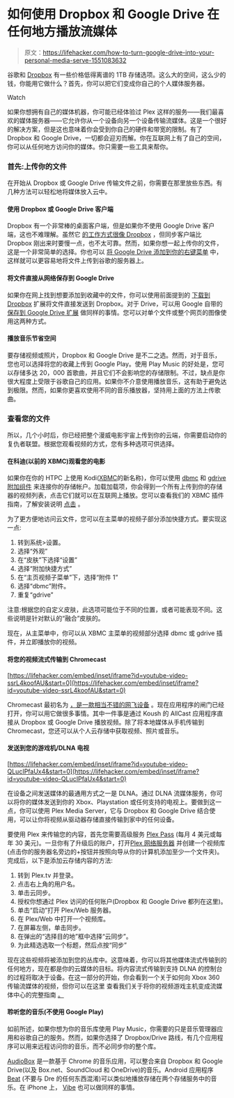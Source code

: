 # 如何使用 Dropbox 和 Google Drive 在任何地方播放流媒体

> 原文：<https://lifehacker.com/how-to-turn-google-drive-into-your-personal-media-serve-1551083632>

谷歌和 [Dropbox](https://lifehacker.com/dropbox-upgrades-pro-users-to-1tb-adds-remote-wipe-se-1627403731) 有一些价格低得离谱的 1TB 存储选项。这么大的空间，这么少的钱，你能用它做什么？首先，你可以把它们变成你自己的个人媒体服务器。

Watch

如果你想拥有自己的媒体机器，你可能已经体验过 Plex 这样的服务——我们最喜欢的媒体服务器——它允许你从一个设备向另一个设备传输流媒体。这是一个很好的解决方案，但是这也意味着你会受到你自己的硬件和带宽的限制。有了 Dropbox 和 Google Drive，一切都会迎刃而解。你在互联网上有了自己的空间，你可以从任何地方访问你的媒体。你只需要一些工具来帮你。

### 首先:上传你的文件

在开始从 Dropbox 或 Google Drive 传输文件之前，你需要在那里放些东西。有几种方法可以轻松地将媒体放入云中。

#### 使用 Dropbox 或 Google Drive 客户端

Dropbox 有一个非常棒的桌面客户端，但是如果你不使用 Google Drive 客户端，这也不难理解。虽然它 [的工作方式很像 Dropbox](https://lifehacker.com/file-syncing-faceoff-dropbox-vs-google-drive-5904731) ，但同步客户端比 Dropbox 刚出来时要慢一点，也不太可靠。然而，如果你想一起上传你的文件，这是一个非常简单的选择。你也可以 [将 Google Drive 添加到你的右键菜单](http://lifehacker.com/send-files-to-dropbox-google-drive-and-more-from-wind-5905516) 中，这样就可以更容易地将文件上传到谷歌的服务器上。

#### 将文件直接从网络保存到 Google Drive

如果你在网上找到想要添加到收藏中的文件，你可以使用前面提到的 [下载到 Dropbox](https://chrome.google.com/webstore/detail/download-to-dropbox/mklccdhnpppcmbpbkaanmamjfmmefbnp?utm_source=chrome-ntp-icon) 扩展将文件直接发送到 Dropbox。对于 Drive，可以用 Google 自带的 [保存到 Google Drive 扩展](https://chrome.google.com/webstore/detail/save-to-google-drive/gmbmikajjgmnabiglmofipeabaddhgne?utm_source=chrome-ntp-icon) 做同样的事情。您可以对单个文件或整个网页的图像使用这两种方式。

#### 播放音乐节省空间

要存储视频或照片，Dropbox 和 Google Drive 是不二之选。然而，对于音乐，您也可以选择将您的收藏上传到 Google Play。使用 Play Music 的好处是，您可以存储多达 20，000 首歌曲，并且它们不会影响您的存储限制。不过，缺点是你很大程度上受限于谷歌自己的应用。如果你不介意使用播放音乐，这有助于避免达到极限。然而，如果你更喜欢使用不同的音乐播放器，坚持用上面的方法上传歌曲。

### 查看您的文件

所以，几个小时后，你已经把整个漫威电影宇宙上传到你的云端，你需要启动你的复仇者联盟。根据您观看视频的方式，您有多种选项可供选择。

#### 在科迪(以前的 XBMC)观看您的电影

如果你在你的 HTPC 上使用 Kodi([XBMC](https://lifehacker.com/xbmc-renames-and-rebrands-to-kodi-entertainment-center-1614575026)的新名称)，你可以使用 [dbmc](http://wiki.xbmc.org/index.php?title=Add-on:Dbmc_(Dropbox_add-on)) 和 [gdrive 附加组件](https://github.com/ddurdle/XBMC-gdrive) 来连接你的存储帐户。加载加载项，你会得到一个所有上传到你的存储器的视频列表，点击它们就可以在互联网上播放。您可以查看我们的 XBMC 插件指南，了解安装说明 [点击](http://lifehacker.com/power-up-your-xbmc-installation-with-these-awesome-add-5768174) 。

为了更方便地访问云文件，您可以在主菜单的视频子部分添加快捷方式。要实现这一点:

1.  转到系统>设置。
2.  选择“外观”
3.  在“皮肤”下选择“设置”
4.  选择“附加快捷方式”
5.  在“主页视频子菜单”下，选择“附件 1”
6.  选择“dbmc”附件。
7.  重复“gdrive”

注意:根据您的自定义皮肤，此选项可能位于不同的位置，或者可能表现不同。这些说明是针对默认的“融合”皮肤的。

现在，从主菜单中，你可以从 XBMC 主菜单的视频部分选择 dbmc 或 gdrive 插件，并立即播放你的视频。

#### 将您的视频流式传输到 Chromecast

 [https://lifehacker.com/embed/inset/iframe?id=youtube-video-ssrL4koofAU&start=0](https://lifehacker.com/embed/inset/iframe?id=youtube-video-ssrL4koofAU&start=0) 

Chromecast 最初名为 [，是一款相当不错的网飞设备](https://lifehacker.com/google-chromecast-does-it-deserve-a-place-in-your-livi-945082974) 。现在应用程序的闸门已经打开，你可以用它做很多事情。其中一件事是通过 Koush 的 AllCast 应用程序直接从 Dropbox 或 Google Drive 播放视频。除了将本地媒体从手机传输到 Chromecast，您还可以从个人云存储中获取视频、照片或音乐。

#### 发送到您的游戏机/DLNA 电视

 [https://lifehacker.com/embed/inset/iframe?id=youtube-video-QLucIPfaUx4&start=0](https://lifehacker.com/embed/inset/iframe?id=youtube-video-QLucIPfaUx4&start=0) 

在设备之间发送媒体的最通用方式之一是 DLNA。通过 DLNA 流媒体服务，你可以将你的媒体发送到你的 Xbox、Playstation 或任何支持的电视上。要做到这一点，你可以使用 Plex Media Server，它与 Dropbox 和 Google Drive 结合使用，可以让你将视频从驱动器存储直接传输到家中的任何设备。

要使用 Plex 来传输您的内容，首先您需要高级服务 [Plex Pass](https://plex.tv/subscription) (每月 4 美元或每年 30 美元)。一旦你有了升级后的账户，打开[Plex 网络服务器](https://lifehacker.com/plex-unveils-a-new-plex-web-built-for-faster-streaming-5982193) 并创建一个视频库(点击你的服务器名旁边的+按钮并按照向导从你的计算机添加至少一个文件夹)。完成后，以下是添加云存储内容的方法:

1.  转到 Plex.tv 并登录。
2.  点击右上角的用户名。
3.  单击云同步。
4.  授权你想通过 Plex 访问的任何账户(Dropbox 和 Google Drive 都列在这里)。
5.  单击“启动”打开 Plex/Web 服务器。
6.  在 Plex/Web 中打开一个视频库。
7.  在屏幕左侧，单击同步。
8.  在弹出的“选择目的地”框中选择“云同步”。
9.  为此精选选取一个标题，然后点按“同步”

现在这些视频将被添加到您的丛库中。这意味着，你可以将其他媒体流式传输到的任何地方，现在都是你的云媒体的目标。将内容流式传输到支持 DLNA 的控制台的过程将取决于设备。在这一部分的开始，你会看到一个关于如何向 Xbox 360 传输流媒体的视频，但你可以在这里 查看我们关于将你的视频游戏主机变成流媒体中心的完整指南 [。](https://lifehacker.com/the-complete-guide-to-turning-your-video-game-console-i-5989126)

#### 聆听您的音乐(不使用 Google Play)

如前所述，如果你想为你的音乐库使用 Play Music，你需要的只是音乐管理器应用和谷歌自己的服务。然而，如果你选择了 Dropbox/Drive 路线，有几个应用程序可以用来远程访问你的音乐，而不必同步你的整个库。

[AudioBox](https://chrome.google.com/webstore/detail/audiobox/bpfokoiflenhipndmjacmfemmfhlialg?hl=en-US) 是一款基于 Chrome 的音乐应用，可以整合来自 Dropbox 和 Google Drive(以及 Box.net、SoundCloud 和 OneDrive)的音乐。Android 应用程序 [Beat](http://lifehacker.com/beat-for-android-plays-music-right-from-dropbox-or-goog-1497542786) (不要与 Dre 的任何东西混淆)可以类似地播放存储在两个存储服务中的音乐。在 iPhone 上， [Vibe](http://lifehacker.com/vibe-cloud-music-player-plays-your-music-from-dropbox-1604757006) 也可以做同样的事情。